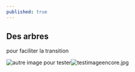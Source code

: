 ```yaml
---
published: true
---
```


## Des arbres
pour faciliter la transition

![autre image pour tester]({{site.baseurl}}/_posts/testimageencore.jpg)![testimageencore.jpg]({{site.baseurl}}/_posts/testimageencore.jpg)
